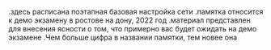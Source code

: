 .здесь расписана поэтапная базовая настройка сети
.памятка относится к демо экзамену в ростове на дону, 2022 год
.материал представлен для внесения ясности о том, что примерно вас будет ожидать на демо экзамене
.Чем больше цифра в названии памятки, тем новее она
